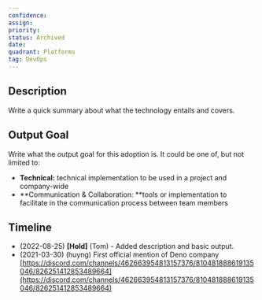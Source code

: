 ```yaml
---
confidence: 
assign: 
priority: 
status: Archived
date: 
quadrant: Platforms
tag: DevOps
---
```


## Description

Write a quick summary about what the technology entails and covers.

## Output Goal

Write what the output goal for this adoption is. It could be one of, but not limited to:

* **Technical:** technical implementation to be used in a project and company-wide
* **Communication & Collaboration: **tools or implementation to facilitate in the communication process between team members

## Timeline

* (2022-08-25) **[Hold]** (Tom) - Added description and basic output.
* (2021-03-30) (huyng) First official mention of Deno company [https://discord.com/channels/462663954813157376/810481888619135046/826251412853489664](https://discord.com/channels/462663954813157376/810481888619135046/826251412853489664)